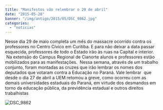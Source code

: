 ```yaml
---
title: "Manifestos vão relembrar o 29 de abril"
date: "2015-05-28"
banner: "/img/antigo/2015/05/DSC_9862.jpg"
categories: 
  - "noticias"
---
```




Nesse dia 29 de maio completa um mês do massacre ocorrido contra os professores no Centro Cívico em Curitiba. E para não deixar a data passar esquecida, professores de todo o Estado irão às ruas na Capital e interior.  Na extensão do Campus Regional de Cianorte alunos e professores estão mobilizados para as manifestações.  Nessa semana, através de um trabalho conjunto, foram montadas as cruzes que irão lembrar os nomes dos deputados que votaram contra a Educação no Paraná. Vale lembrar  que desde o dia 27 de abril a UEM retomou a greve, como ocorreu com as demais universidades estaduais do Paraná, em virtude dos desmandos em torno da educação pública, da previdência estadual e outros direitos trabalhistas

<!--more-->

![DSC_9862](/img/antigo/2015/05/DSC_9862.jpg)
